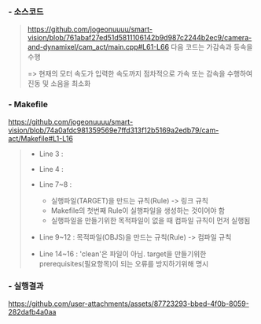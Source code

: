 ### - 소스코드
> https://github.com/jogeonuuuu/smart-vision/blob/761abaf27ed51d5811106142b9d987c2244b2ec9/camera-and-dynamixel/cam_act/main.cpp#L61-L66
> 다음 코드는 가감속과 등속을 수행
> 
> => 현재의 모터 속도가 입력한 속도까지 점차적으로 가속 또는 감속을 수행하여 진동 및 소음을 최소화



### - Makefile
https://github.com/jogeonuuuu/smart-vision/blob/74a0afdc981359569e7ffd313f12b5169a2edb79/cam-act/Makefile#L1-L16
> - Line 3 : 
>
> - Line 4 : 
> 
> - Line 7~8 : 
>   - 실행파일(TARGET)을 만드는 규칙(Rule) -> 링크 규칙
>   - Makefile의 첫번째 Rule이 실행파일을 생성하는 것이어야 함
>   - 실행파일을 만들기위한 목적파일이 없을 때 컴파일 규칙이 먼저 실행됨
> 
> - Line 9~12 : 목적파일(OBJS)을 만드는 규칙(Rule) -> 컴파일 규칙
>
> - Line 14~16 : 'clean'은 파일이 아님. target을 만들기위한 prerequisites(필요항목)이 되는 오류를 방지하기위해 명시



### - 실행결과
https://github.com/user-attachments/assets/87723293-bbed-4f0b-8059-282dafb4a0aa
